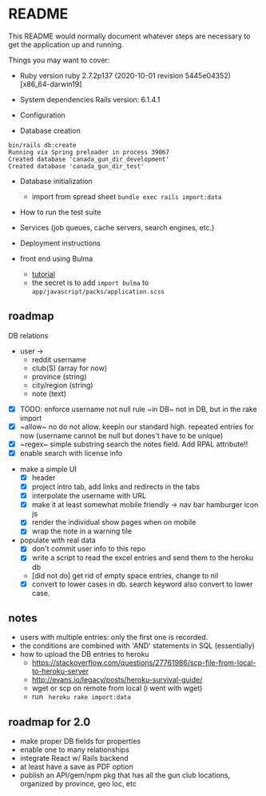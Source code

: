 # README

This README would normally document whatever steps are necessary to get the
application up and running.

Things you may want to cover:

- Ruby version
  ruby 2.7.2p137 (2020-10-01 revision 5445e04352) [x86_64-darwin19]
- System dependencies
  Rails version: 6.1.4.1

- Configuration

- Database creation

```
bin/rails db:create
Running via Spring preloader in process 39067
Created database 'canada_gun_dir_development'
Created database 'canada_gun_dir_test'
```

- Database initialization

  - import from spread sheet `bundle exec rails import:data`

- How to run the test suite

- Services (job queues, cache servers, search engines, etc.)

- Deployment instructions

- front end using Bulma
  - [tutorial](https://medium.com/@caprioli.tyler/using-a-framework-to-make-beautiful-websites-bulma-w-rails-65ff6d5f31fc)
  - the secret is to add `import bulma` to `app/javascript/packs/application.scss`

## roadmap

DB relations

- user ->
  - reddit username
  - club(S) (array for now)
  - province (string)
  - city/region (string)
  - note (text)
- [x] TODO: enforce username not null rule
      ~in DB~ not in DB, but in the rake import
- [x] ~allow~ no do not allow. keepin our standard high. repeated entries for now (username cannot be null but dones't have to be unique)
- [x] ~regex~ simple substring search the notes field. Add RPAL attribute!!
- [x] enable search with license info

* make a simple UI
  - [x] header
  - [x] project intro tab, add links and redirects in the tabs
  - [x] interpolate the username with URL
  - [x] make it at least somewhat mobile friendly -> nav bar hamburger icon js
  - [x] render the individual show pages when on mobile
  - [x] wrap the note in a warning tile
* populate with real data
  - [x] don't commit user info to this repo
  - [x] write a script to read the excel entries and send them to the heroku db
  - [did not do] get rid of empty space entries, change to nil
  - [x] convert to lower cases in db. search keyword also convert to lower case.

## notes

- users with multiple entries: only the first one is recorded.
- the conditions are combined with 'AND' statements in SQL (essentially)
- how to upload the DB entries to heroku
  - https://stackoverflow.com/questions/27761986/scp-file-from-local-to-heroku-server
  - http://evans.io/legacy/posts/heroku-survival-guide/
  - wget or scp on remote from local (i went with wget)
  - run ` heroku rake import:data`

## roadmap for 2.0

- make proper DB fields for properties
- enable one to many relationships
- integrate React w/ Rails backend
- at least have a save as PDF option
- publish an API/gem/npm pkg that has all the gun club locations, organized by province, geo loc, etc

